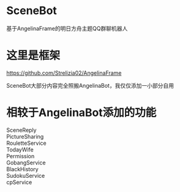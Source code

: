 # SceneBot
基于AngelinaFrame的明日方舟主题QQ群聊机器人

# 这里是框架
https://github.com/Strelizia02/AngelinaFrame

SceneBot大部分内容完全照搬AngelinaBot，我仅仅添加一小部分自用

# 相较于AngelinaBot添加的功能
SceneReply  
PictureSharing  
RouletteService  
TodayWife  
Permission  
GobangService  
BlackHistory  
SudokuService  
cpService  
